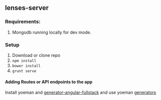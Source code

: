 ## lenses-server

### Requirements:
1. Mongodb running locally for dev mode.

### Setup
1. Download or clone repo
2. <code>npm install</code>
3. <code>bower install</code>
4. <code>grunt serve</code>

#### Adding Routes or API endpoints to the app

Install yoeman and [generator-angular-fullstack](https://github.com/DaftMonk/generator-angular-fullstack) and use yoeman [generators](https://github.com/DaftMonk/generator-angular-fullstack#generators) 
